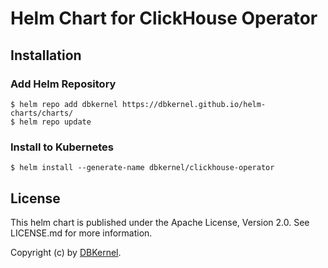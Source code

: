# Helm Chart for ClickHouse Operator

## Installation

### Add Helm Repository

```
$ helm repo add dbkernel https://dbkernel.github.io/helm-charts/charts/
$ helm repo update

```

### Install to Kubernetes

```
$ helm install --generate-name dbkernel/clickhouse-operator

```

## License

This helm chart is published under the Apache License, Version 2.0. See LICENSE.md for more information.

Copyright (c) by [DBKernel](https://dbkernel.github.io/).
